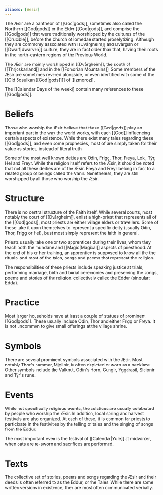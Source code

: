 ```yaml
---
aliases: [Aesir]
---
```

The Æsir are a pantheon of [[God|gods]], sometimes also called the Northern [[God|gods]] or the Elder [[God|gods]], and comprise the [[God|gods]] that were traditionally worshipped by the cultures of the [[Crucible]], before the Church of Iomedae started proselytizing. Although they are commonly associated with [[Dvårgheim]] and Dvårgish or [[Dwarf|dwarven]] culture, they are in fact older than that, having their roots in the north-eastern regions of the Previous World.

The Æsir are mainly worshipped in [[Dvårgheim]], the south of [[Thrjoskarland]] and in the [[Fomorian Mountains]]. Some members of the Æsir are sometimes revered alongside, or even identified with some of the [[Old Sosulkan [[God|gods]]]] of [[Izmoroz]].

The [[Calendar|Days of the week]] contain many references to these [[God|gods]]. 

# Beliefs 
Those who worship the Æsir believe that these [[God|gods]] play an important part in the way the world works, with each [[God]] influencing certain aspects of existence. While there exist many tales regarding these [[God|gods]], and even some prophecies, most of are simply taken for their value as stories, instead of literal truth

Some of the most well known deities are Odin, Frigg, Thor, Freya, Loki, Týr, Hel and Freyr. While the religion itself refers to the Æsir, it should be noted that not all these deities are of the Æsir. Freya and Freyr belong in fact to a related group of beings called the Vanir. Nonetheless, they are still worshipped by all those who worship the Æsir.

# Structure
There is no central structure of the Faith itself. While several courts, most notably the court of [[Dvårgheim]], enlist a high-priest that represents all of the [[God|gods]], most priests are either village elders or travellers. Some of these take it upon themselves to represent a specific deity (usually Odin, Thor, Frigg or Hel), bust most simply represent the faith in general.

Priests usually take one or two apprentices during their lives, whom they teach both the mundane and [[Magic|Magical]] aspects of priesthood. At the end of his or her training, an apprentice is supposed to know all the the rituals, and most of the tales, songs and poems that represent the religion.

The responsibilities of these priests include speaking justice at trials, performing marriage, birth and burial ceremonies and preserving the songs, poems and stories of the religion, collectively called the Eddur (singular: Edda).

# Practice
Most larger households have at least a couple of statues of prominent [[God|gods]]. These usually include Odin, Thor and either Frigg or Freya. It is not uncommon to give small offerings at the village shrine. 

# Symbols

There are several prominent symbols associated with the Æsir. Most notably Thor's hammer, Mjǫllnir, is often depicted or worn as a necklace. Other symbols include the Valknut, Odin's Horn, Gungir, Yggdrasil, Sleipnir and Týr's rune.

# Events 
While not specifically religious events, the solstices are usually celebrated by people who worship the Æsir. In addition, local spring and harvest festivals are also organized. At each of these, it is common for priests to participate in the festivities by the telling of tales and the singing of songs from the Eddur.

The most important even is the festival of [[Calendar|Yule]] at midwinter, when oats are re-sworn and sacrifices are performed.

# Texts
The collective set of stories, poems and songs regarding the Æsir and their deeds is often referred to as the Eddur, or the Tales. While there are some written versions in existence, they are most often communicated verbally.